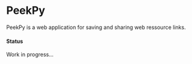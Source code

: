 # PeekPy
PeekPy is a web application for saving and sharing web ressource links.

#### Status
Work in progress...
